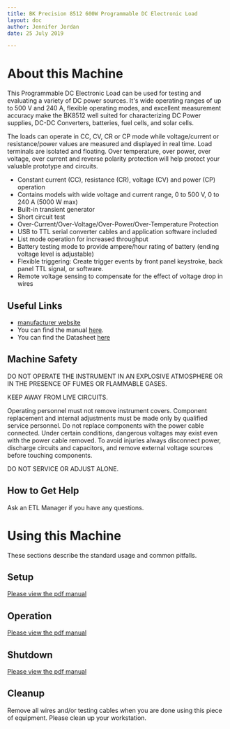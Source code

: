 ```yaml
---
title: BK Precision 8512 600W Programmable DC Electronic Load
layout: doc
author: Jennifer Jordan
date: 25 July 2019

---
```


# About this Machine
This Programmable DC Electronic Load can be used for testing and evaluating a variety of DC power sources. It's wide operating ranges of up to 500 V and 240 A, flexible operating modes, and excellent measurement accuracy make the BK8512 well suited for characterizing DC Power supplies, DC-DC Converters, batteries, fuel cells, and solar cells.

The loads can operate in CC, CV, CR or CP mode while voltage/current or resistance/power values are measured and displayed in real time. Load terminals are isolated and floating. Over temperature, over power, over voltage, over current and reverse polarity protection will help protect your valuable prototype and circuits.

- Constant current (CC), resistance (CR), voltage (CV) and power (CP) operation
- Contains models with wide voltage and current range, 0 to 500 V, 0 to 240 A (5000 W max)
- Built-in transient generator
- Short circuit test
- Over-Current/Over-Voltage/Over-Power/Over-Temperature Protection
- USB to TTL serial converter cables and application software included
- List mode operation for increased throughput
- Battery testing mode to provide ampere/hour rating of battery (ending voltage level is adjustable)
- Flexible triggering: Create trigger events by front panel keystroke, back panel TTL signal, or software.
- Remote voltage sensing to compensate for the effect of voltage drop in wires

## Useful Links
- [manufacturer website](https://www.bkprecision.com)
- You can find the manual [here](/doc/equip/testing/ETL/BK8512/85xx_manual.pdf).
- You can find the Datasheet [here](/doc/equip/testing/ETL/BK8512/85xx_datasheet.pdf)

## Machine Safety
DO NOT OPERATE THE INSTRUMENT IN AN EXPLOSIVE ATMOSPHERE OR IN THE PRESENCE OF FUMES OR FLAMMABLE GASES.

KEEP AWAY FROM LIVE CIRCUITS.

Operating personnel must not remove instrument covers. Component replacement and internal adjustments must be made only by qualified service personnel. Do not replace components with the power cable connected. Under certain conditions, dangerous voltages may exist even with the power cable removed. To avoid injuries always disconnect power, discharge circuits and capacitors, and remove external voltage sources before touching components.

DO NOT SERVICE OR ADJUST ALONE.

## How to Get Help
Ask an ETL Manager if you have any questions.

# Using this Machine
These sections describe the standard usage and common pitfalls.

## Setup
[Please view the pdf manual](/doc/equip/testing/ETL/BK8512/85xx_manual.pdf)

## Operation
[Please view the pdf manual](/doc/equip/testing/ETL/BK8512/85xx_manual.pdf)

## Shutdown
[Please view the pdf manual](/doc/equip/testing/ETL/BK8512/85xx_manual.pdf)

## Cleanup
Remove all wires and/or testing cables when you are done using this piece of equipment. Please clean up your workstation.
